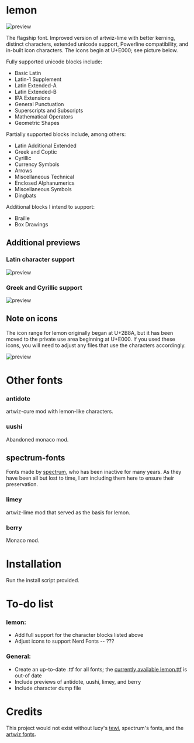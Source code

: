 
# lemon

![preview](https://raw.githubusercontent.com/cmvnd/fonts/master/previews/preview1.png)

The flagship font. Improved version of artwiz-lime with better kerning, distinct characters, extended unicode support, Powerline compatibility, and in-built icon characters. The icons begin at U+E000; see picture below.

Fully supported unicode blocks include:
* Basic Latin
* Latin-1 Supplement
* Latin Extended-A
* Latin Extended-B
* IPA Extensions
* General Punctuation
* Superscripts and Subscripts
* Mathematical Operators
* Geometric Shapes

Partially supported blocks include, among others:
* Latin Additional Extended
* Greek and Coptic
* Cyrillic
* Currency Symbols
* Arrows
* Miscellaneous Technical
* Enclosed Alphanumerics
* Miscellaneous Symbols
* Dingbats

Additional blocks I intend to support:
* Braille
* Box Drawings

## Additional previews

### Latin character support
![preview](https://raw.githubusercontent.com/cmvnd/fonts/master/previews/preview2.png)

### Greek and Cyrillic support
![preview](https://raw.githubusercontent.com/cmvnd/fonts/master/previews/preview3.png)

## Note on icons

The icon range for lemon originally began at U+2B8A, but it has been moved to the private use area beginning at U+E000. If you used these icons, you will need to adjust any files that use the characters accordingly.

![preview](https://raw.githubusercontent.com/cmvnd/fonts/master/previews/icons.png)

# Other fonts

### antidote
artwiz-cure mod with lemon-like characters.

### uushi
Abandoned monaco mod.

## spectrum-fonts
Fonts made by [spectrum](https://github.com/speccy), who has been inactive for many years. As they have been all but lost to time, I am including them here to ensure their preservation.

### limey
artwiz-lime mod that served as the basis for lemon.

### berry
Monaco mod.

# Installation

Run the install script provided.

# To-do list

### lemon:
* Add full support for the character blocks listed above
* Adjust icons to support Nerd Fonts -- ???

### General:
* Create an up-to-date .ttf for all fonts; the [currently available lemon.ttf](https://github.com/fennerm/artwiz-lemon-ttf) is out-of date
* Include previews of antidote, uushi, limey, and berry
* Include character dump file

# Credits

This project would not exist without lucy's [tewi](https://github.com/lucy/tewi-font), spectrum's fonts, and the [artwiz fonts](http://artwizaleczapka.sourceforge.net/).
